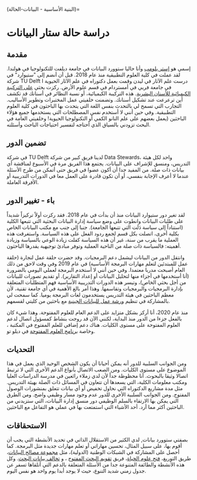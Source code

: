 (البنية الأساسية - البيانات-الحالة)=
# دراسة حالة ستار البيانات

## مقدمة
إسمي هو [إستر بلومب](https://estherplomp.github.io/) وأنا حاليا ستوورد البيانات في جامعة ديلفت للتكنولوجيا في هولندا. لقد عملت في كلية العلوم التطبيقية منذ عام 2018. قبل أن أنضم إلى "ستيوارد" في شركة TU Delft I درست علم الآثار في ليدن وقمت بعمل دكتوراه في علم الآثار الحيوية في جامعة فريي في أمستردام في قسم علوم الأرض. ركزت بحثي [على التركيبة الكيميائية للأسنان البشرية](https://doi.org/10.5281/zenodo.3929551). هذه التركيبة الكيميائية، أو نسبة النظائر في أسنانك قد تكشف أين ترعرعت عند تشكيل أسنانك. وتضمنت خلفيتي عمل المختبرات وتطوير الأساليب. التجارب التي تسمح لي بالتحدث بنفس اللغة التي يتحدث بها الباحثون في كلية العلوم التطبيقية. وفي حين أنني لا أستخدم نفس المصطلحات التي يستخدمها جميع هؤلاء الباحثين (يعمل بعضهم على علم النانو الكمي أو التكنولوجيا الحيوية! وخلفيتي العامة في البحث تزودني بالسياق الذي أحتاجه لتفسير احتياجات الباحث وأسئلته.

## تضمين الدور
في شركة TU Delft لدينا فريق كبير من شركة Data Stewards، واحد لكل هيئة التدريس، ومنسق للإشراف على البيانات. يجتمع هذا الفريق مرة في الأسبوع لمناقشة أي بيانات ذات صلة. من المفيد جدا أن أكون عضوا في فريق حتى أتمكن من طرح الأسئلة عندما لا أعرف الإجابة بنفسي، أو أن تكون قادرة على العمل معا في الدورات التدريبية أو الأفرقة العاملة.

## باء - تغيير الدور
لقد تغير دور ستيوارد البيانات منذ أن بدأت في عام 2018. فقد ركزت أولاً تركيزاً شديداً على طلبات البيانات وانطوت على وضع سياسة إدارة البيانات البحثية التي تتبعها الكلية (استناداً إلى سياسة دَلَت التي تتبعها الجامعة). جنبا إلى جنب مع مكتب البيانات الخاص بكلية أخرى، اتصلت بكل قسم لجمع ردود الفعل على هذه السياسة. واستغرقت هذه العملية ما يقرب من سنة، غير أن هذه السياسة كفلت زيادة الوعي بالسياسة وزيادة أهميته: فالسياسة ذات صلة من الناحية العملية وتوفر مبادئ توجيهية يقدرها الباحثون.

وانتقل الدور من البيانات ليشمل دعم البرمجيات. وقد حضرت حلقة عمل لنجارة (حلقة عمل للمبتدئين لتعلم مهارات البرمجة الأساسية) في عام 2019 وفي وقت لاحق من ذلك العام أصبحت مدربا معتمدا. وفي حين أنني لا أستخدم البرمجة لعملي اليومي بالضرورة (أنا أستخدمها في أجزاء منها لتحليل البيانات أو إعداد التقارير). أو تقديم تصورات للبيانات من أجل بحثي الخاص)، وتيسر هذه الدورات التدريبية الأساسية فهم المتطلبات المتعلقة بإدارة البرمجيات والبرمجيات وتقاسمها. وهذا أمر بالغ الأهمية في أي جامعة تقنية، لأن معظم الباحثين في هيئة التدريس يستخدمون لغات البرمجة يوميا. كما سمحت لي بالمشاركة في تنظيم [ورشة عمل للبيانات الجينية](https://openworking.wordpress.com/2019/06/07/tu-delfts-first-genomics-data-carpentry/) مع باحثين من كليتي لقسمهم.

منذ عام 2020، أنا أركز بشكل متزايد على الدعم العام للعلوم المفتوحة. وهذا شيء كان بالفعل جزءا من الدور منذ البداية، لكنني الآن قد روجت بنشاط كمسؤول اتصال لدعم العلوم المفتوحة على مستوى الكليات. هناك دعم إضافي للعلم المفتوح في المكتبة ، وخاصة [برنامج العلوم المفتوحة](https://www.tudelft.nl/library/tu-delft-open-science) في ديلو تو.

## التحديات
ومن الجوانب السلبية للدور أنه يمكن أحيانا أن يكون الشخص الوحيد الذي يعمل في هذا الموضوع على مستوى الكليات. ومن الصعب الاتصال بأنواع الدعم الأخرى التي لا ترتبط اتصالا وثيقا بالبحوث. أنا محظوظة جداً لأن لدي زملاء رائعين في مدرسة الدراسات العليا ومكتب معلومات الكلية، التي يسعدها أن تتعاون في المسائل ذات الصلة بهيئة التدريس. مثل مدة مشاريع الدكتوراه التي نحاول تخفيض أو أي بيانات تتعلق بمنشورات الوصول المفتوح. ومن الجوانب السلبية الأخرى للدور عدم وجود مسار وظيفي واضح. ومن الطرق التي يمكن بها الارتقاء بالسلم الوظيفي دور منسق إدارة البيانات، التي ستزيدني من الباحثين أكثر مما أرد. أحد الأشياء التي استمتعت بها في عملي هو التفاعل مع الباحثين.

## الاستحقاقات
بصفتي ستوورد بيانات, لدي الكثير من الاستقلال الذاتي في تحديد الأنشطة التي يجب أن أقوم بها، على سبيل المثال، تحسين مهاراتي أو تعلم مهارات جديدة مثل البرمجة. كما أحصل على المشاركة في الشبكات الوطنية (الدولية)، مثل [مجموعة مصالح البيانات](https://www.dtls.nl/about/community/interest-groups/data-stewards-interest-group/)، طريق التوريغ، [فتح علوم الحياة](https://openlifesci.org/)، فريق [تقويم البحث المفتوح](https://openresearchcalendar.org/) ، و [تحالف بيانات البحث](https://www.rd-alliance.org/groups/physical-samples-and-collections-research-data-ecosystem-ig). وكل هذه الأنشطة والطائفة المتنوعة جدا من الأسئلة المتعلقة بالدعم التي أتلقاها تسفر عن جدول زمني شديد التنوع، حيث لا يوجد أبدا يوم واحد هو نفس اليوم.



